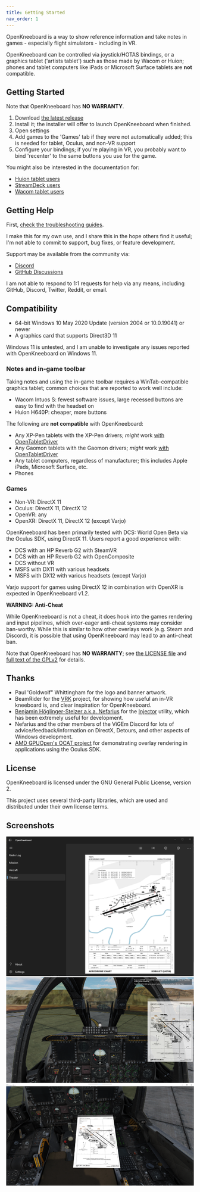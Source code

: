 ```yaml
---
title: Getting Started
nav_order: 1
---
```


OpenKneeboard is a way to show reference information and take notes in games - especially flight simulators - including in VR. 

OpenKneeboard can be controlled via joystick/HOTAS bindings, or a graphics tablet ('artists tablet') such as those made by Wacom or Huion; phones and tablet computers like iPads or Microsoft Surface tablets are **not** compatible.

## Getting Started

Note that OpenKneeboard has **NO WARRANTY**.

1. Download [the latest release](https://github.com/OpenKneeboard/OpenKneeboard/releases/latest)
2. Install it; the installer will offer to launch OpenKneeboard when finished.
3. Open settings
4. Add games to the 'Games' tab if they were not automatically added; this is needed for tablet, Oculus, and non-VR support
5. Configure your bindings; if you're playing in VR, you probably want to bind 'recenter' to the same buttons you use for the game.

You might also be interested in the documentation for:

* [Huion tablet users](huion.md)
* [StreamDeck users](streamdeck.md)
* [Wacom tablet users](wacom.md)

## Getting Help

First, [check the troubleshooting guides](troubleshooting/).

I make this for my own use, and I share this in the hope others find it useful; I'm not able to commit to support, bug fixes, or feature development.

Support may be available from the community via:

- [Discord](https://go.openkneeboard.com/discord)
- [GitHub Discussions](https://github.com/OpenKneeboard/OpenKneeboard/discussions)

I am not able to respond to 1:1 requests for help via any means, including GitHub, Discord, Twitter, Reddit, or email.

## Compatibility

- 64-bit Windows 10 May 2020 Update (version 2004 or 10.0.19041) or newer
- A graphics card that supports Direct3D 11

Windows 11 is untested, and I am unable to investigate any issues reported with OpenKneeboard on Windows 11.

### Notes and in-game toolbar

Taking notes and using the in-game toolbar requires a WinTab-compatible graphics tablet; common choices that are reported to work well include:

- Wacom Intuos S: fewest software issues, large recessed buttons are easy to find with the headset on
- Huion H640P: cheaper, more buttons

The following are **not compatible** with OpenKneeboard:

- Any XP-Pen tablets with the XP-Pen drivers; *might* work [with OpenTabletDriver]
- Any Gaomon tablets with the Gaomon drivers; *might* work [with OpenTabletDriver]
- Any tablet computers, regardless of manufacturer; this includes Apple iPads, Microsoft Surface, etc.
- Phones

### Games

- Non-VR: DirectX 11
- Oculus: DirectX 11, DirectX 12
- OpenVR: any
- OpenXR: DirectX 11, DirectX 12 (except Varjo)

OpenKneeboard has been primarily tested with DCS: World Open Beta via the Oculus SDK, using DirectX 11. Users report a good experience with:

* DCS with an HP Reverb G2 with SteamVR
* DCS with an HP Reverb G2 with OpenComposite
* DCS without VR
* MSFS with DX11 with various headsets
* MSFS with DX12 with various headsets (except Varjo)

Varjo support for games using DirectX 12 in combination with OpenXR is expected in OpenKneeboard v1.2.

**WARNING: Anti-Cheat**

While OpenKneeboard is not a cheat, it does hook into the games rendering and input pipelines, which over-eager anti-cheat systems may consider ban-worthy. While this is similar to how other overlays work (e.g. Steam and Discord), it is possible that using OpenKneeboard may lead to an anti-cheat ban.

Note that OpenKneeboard has **NO WARRANTY**; see [the LICENSE file](LICENSE) and [full text of the GPLv2](gpl-2.0.txt) for details.

## Thanks

- Paul 'Goldwolf" Whittingham for the logo and banner artwork.
- BeamRider for the [VRK](https://forums.eagle.ru/topic/211308-vrk-a-virtual-reality-enabled-kneeboard-with-touch-and-ink-support) project, for showing how useful an in-VR kneeboard is, and clear inspiration for OpenKneeboard.
- [Benjamin Höglinger-Stelzer a.k.a. Nefarius](https://nefarius.at/) for the [Injector](https://github.com/nefarius/Injector) utility, which has been extremely useful for development.
- Nefarius and the other members of the ViGEm Discord for lots of advice/feedback/information on DirectX, Detours, and other aspects of Windows development.
- [AMD GPUOpen's OCAT project](https://gpuopen.com/ocat/) for demonstrating overlay rendering in applications using the Oculus SDK.

## License

OpenKneeboard is licensed under the GNU General Public License, version 2.

This project uses several third-party libraries, which are used and distributed under their own license terms.

## Screenshots

![Screenshot of the main app](screenshots/config-app.png)
![Non-VR Screenshot](screenshots/non-vr.png)
![VR Screenshot](screenshots/theater.png)

[with OpenTabletDriver]: https://go.openkneeboard.com/otd-ipc
